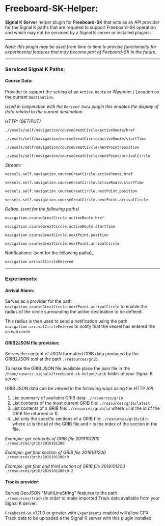 # Freeboard-SK-Helper:

**Signal K Server** helper plugin for **Freeboard-SK** that 
acts as an API provider for the Signal K paths that are required to support Freeboard-SK operation and which may not be serviced by a Signal K server or installed plugins:

---
_Note: this plugin may be used from time to time to provide functionality for experimental features that may become part of Feeboard-SK in the future._

---

### Serviced Signal K Paths:

#### Course Data:

Provider to support the setting of an `Active Route` or Waypoint / Location as the current `Destination`.

_Used in conjunction with the `Derived Data` plugin this enables the display of data related to the current destination._


_HTTP: (GET/PUT)_
```
./vesels/self/navigation/courseGreatCircle/activeRoute/href

./vesels/self/navigation/courseGreatCircle/activeRoute/startTime

./vesels/self/navigation/courseGreatCircle/nextPoint/position

./vesels/self/navigation/courseGreatCircle/nextPoint/arrivalCircle
```

_Stream:_
```
vessels.self.navigation.courseGreatCircle.activeRoute.href

vessels.self.navigation.courseGreatCircle.activeRoute.startTime

vessels.self.navigation.courseGreatCircle.nextPoint.position

vessels.self.navigation.courseGreatCircle.nextPoint.arrivalCircle
```

_Deltas: (sent for the following paths)_
```
navigation.courseGreatCircle.activeRoute.href

navigation.courseGreatCircle.activeRoute.startTime

navigation.courseGreatCircle.nextPoint.position

navigation.courseGreatCircle.nextPoint.arrivalCircle
```

Notifications: (sent for the following paths)_
```
navigation.arrivalCircleEntered
```

---
### Experiments:

#### Arrival Alarm:

Serves as a provider for the path `navigation.courseGreatCircle.nextPoint.arrivalCircle` to enable the radius of the circle surrounding the active destination to be defined.

This radius is then used to send a notification using the path `navigation.arrivalCircleEntered` to notify that the vessel has entered the arrival circle.


#### GRIB2JSON file provision:

Serves the content of JSON formatted GRIB data produced by the GRIB2JSON tool at the path `./resources/grib`.

To make the GRIB JSON file available place the json file in the `/home/<user>/.signalk/freeboard-sk-helper/grib` folder of your Signal K server.

GRIB JSON data can be viewed in the following ways using the HTTP API:
1) List summary of available GRIB data: `./resources/grib`
1) List contents of the most current GRIB file: `./resources/grib/latest`
1) List contents of a GRIB file: `./resources/grib/id` where `id` is the id of the GRIB file returned in 1).
1) List only the specific sections of a GRIB file: `./resources/grib/id:n` where `id` is the id of the GRIB file and `n` is the index of the section in the file.

_Example: get contents of GRIB file 2019101200_
`./resources/grib/2019101200`

_Example: get first section of GRIB file 2019101200_
`./resources/grib/2019101200:0`

_Example: get first and third section of GRIB file 2019101200_
`./resources/grib/2019101200:0-2`


#### Tracks provider:

Serves GeoJSON "MultiLineString" features to the path `./resources/tracks`in order to make imported Track data available from your Signal K server.

`Freeboard-SK` v1.11.0 or greater with `Experiments` enabled will allow GPX Track data to be uploaded a the Signal K server with this plugin installed.
